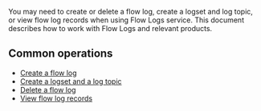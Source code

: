 You may need to create or delete a flow log, create a logset and log topic, or view flow log records when using Flow Logs service. This document describes how to work with Flow Logs and relevant products.
## Common operations
- [Create a flow log](http://intl.cloud.tencent.com/document/product/682/18966)
- [Create a logset and a log topic](http://intl.cloud.tencent.com/document/product/682/18967)
- [Delete a flow log](http://intl.cloud.tencent.com/document/product/682/18968)
- [View flow log records](http://intl.cloud.tencent.com/document/product/682/18970)
